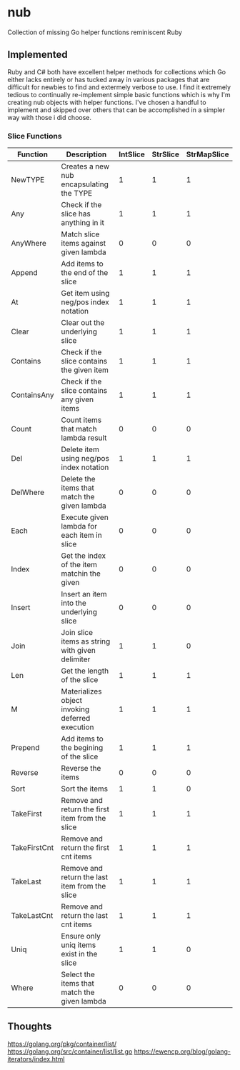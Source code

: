 # nub
Collection of missing Go helper functions reminiscent Ruby

## Implemented
Ruby and C# both have excellent helper methods for collections which Go either lacks entirely
or has tucked away in various packages that are difficult for newbies to find and extermely
verbose to use.  I find it extremely tedious to continually re-implement simple basic functions
which is why I'm creating nub objects with helper functions. I've chosen a handful to implement
and skipped over others that can be accomplished in a simpler way with those i did choose.

### Slice Functions
| Function     | Description                                     | IntSlice | StrSlice | StrMapSlice |
| ------------ | ----------------------------------------------- | -------- | -------- | ----------- |
| NewTYPE      | Creates a new nub encapsulating the TYPE        | 1        | 1        | 1           |
| Any          | Check if the slice has anything in it           | 1        | 1        | 1           |
| AnyWhere     | Match slice items against given lambda          | 0        | 0        | 0           |
| Append       | Add items to the end of the slice               | 1        | 1        | 1           |
| At           | Get item using neg/pos index notation           | 1        | 1        | 1           |
| Clear        | Clear out the underlying slice                  | 1        | 1        | 1           |
| Contains     | Check if the slice contains the given item      | 1        | 1        | 1           |
| ContainsAny  | Check if the slice contains any given items     | 1        | 1        | 1           |
| Count        | Count items that match lambda result            | 0        | 0        | 0           |
| Del          | Delete item using neg/pos index notation        | 1        | 1        | 1           |
| DelWhere     | Delete the items that match the given lambda    | 0        | 0        | 0           |
| Each         | Execute given lambda for each item in slice     | 0        | 0        | 0           |
| Index        | Get the index of the item matchin the given     | 0        | 0        | 0           |
| Insert       | Insert an item into the underlying slice        | 0        | 0        | 0           |
| Join         | Join slice items as string with given delimiter | 1        | 1        | 0           |
| Len          | Get the length of the slice                     | 1        | 1        | 1           |
| M            | Materializes object invoking deferred execution | 1        | 1        | 1           |
| Prepend      | Add items to the begining of the slice          | 1        | 1        | 1           |
| Reverse      | Reverse the items                               | 0        | 0        | 0           |
| Sort         | Sort the items                                  | 1        | 1        | 0           |
| TakeFirst    | Remove and return the first item from the slice | 1        | 1        | 1           |
| TakeFirstCnt | Remove and return the first cnt items           | 1        | 1        | 1           |
| TakeLast     | Remove and return the last item from the slice  | 1        | 1        | 1           |
| TakeLastCnt  | Remove and return the last cnt items            | 1        | 1        | 1           |
| Uniq         | Ensure only uniq items exist in the slice       | 1        | 1        | 0           |
| Where        | Select the items that match the given lambda    | 0        | 0        | 0           |

## Thoughts
https://golang.org/pkg/container/list/
https://golang.org/src/container/list/list.go
https://ewencp.org/blog/golang-iterators/index.html